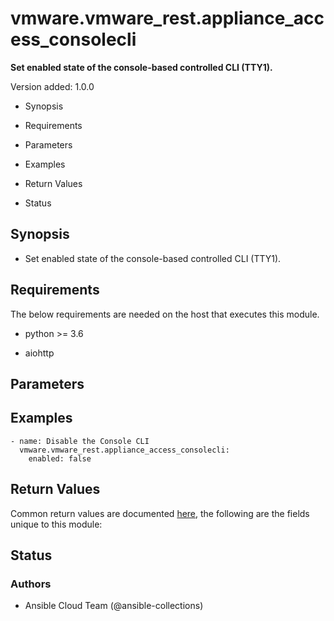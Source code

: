 # vmware.vmware_rest.appliance_access_consolecli

**Set enabled state of the console-based controlled CLI (TTY1).**

Version added: 1.0.0


* Synopsis


* Requirements


* Parameters


* Examples


* Return Values


* Status

## Synopsis


* Set enabled state of the console-based controlled CLI (TTY1).

## Requirements

The below requirements are needed on the host that executes this
module.


* python >= 3.6


* aiohttp

## Parameters

## Examples

```
- name: Disable the Console CLI
  vmware.vmware_rest.appliance_access_consolecli:
    enabled: false
```

## Return Values

Common return values are documented [here](https://docs.ansible.com/ansible/latest/reference_appendices/common_return_values.html#common-return-values),
the following are the fields unique to this module:

## Status

### Authors


* Ansible Cloud Team (@ansible-collections)
